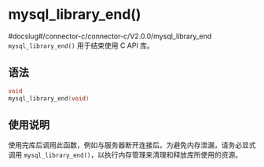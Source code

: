 mysql_library_end() 
========================================
#docslug#/connector-c/connector-c/V2.0.0/mysql_library_end
`mysql_library_end()` 用于结束使用 C API 库。

语法 
-----------------------

```c
void
mysql_library_end(void)
```



使用说明 
-------------------------

使用完库后调用此函数，例如与服务器断开连接后。为避免内存泄漏，请务必显式调用 `mysql_library_end()`，以执行内存管理来清理和释放库所使用的资源。
